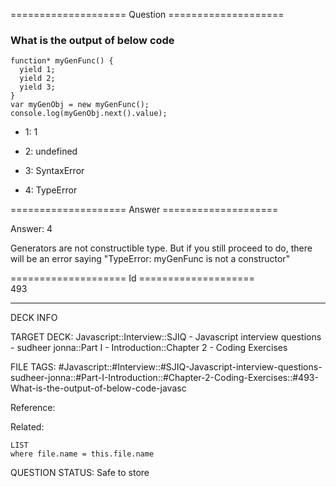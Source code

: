 ==================== Question ====================  

### What is the output of below code

<!-- codeblock-start -->
<pre><code class="hljs language-javascript"><span class="hljs-keyword">function</span>* <span class="hljs-title function_">myGenFunc</span>(<span class="hljs-params"></span>) {
  <span class="hljs-keyword">yield</span> <span class="hljs-number">1</span>;
  <span class="hljs-keyword">yield</span> <span class="hljs-number">2</span>;
  <span class="hljs-keyword">yield</span> <span class="hljs-number">3</span>;
}
<span class="hljs-keyword">var</span> myGenObj = <span class="hljs-keyword">new</span> <span class="hljs-title function_">myGenFunc</span>();
<span class="hljs-variable language_">console</span>.<span class="hljs-title function_">log</span>(myGenObj.<span class="hljs-title function_">next</span>().<span class="hljs-property">value</span>);
</code></pre>
<!-- codeblock-end -->

- 1: 1

- 2: undefined

- 3: SyntaxError

- 4: TypeError  

==================== Answer ====================  

Answer: 4

Generators are not constructible type. But if you still proceed to do, there will be an error saying "TypeError: myGenFunc is not a constructor"

==================== Id ====================  
493

---

DECK INFO

TARGET DECK: Javascript::Interview::SJIQ - Javascript interview questions - sudheer jonna::Part I - Introduction::Chapter 2 - Coding Exercises

FILE TAGS: #Javascript::#Interview::#SJIQ-Javascript-interview-questions-sudheer-jonna::#Part-I-Introduction::#Chapter-2-Coding-Exercises::#493-What-is-the-output-of-below-code-javasc

Reference:

Related:

```dataview
LIST
where file.name = this.file.name
```

QUESTION STATUS: Safe to store
